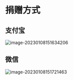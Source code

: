 # 捐赠方式

## 支付宝

![image-20230108151634206](https://img2023.cnblogs.com/blog/2382715/202301/2382715-20230108151635552-84137309.png)

## 微信

![image-20230108151721463](https://img2023.cnblogs.com/blog/2382715/202301/2382715-20230108151721910-1532978578.png)
